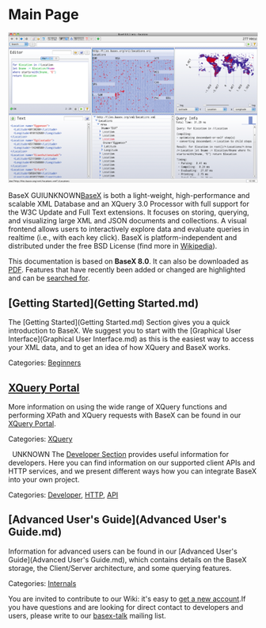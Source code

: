 
# Main Page
 


 
![Screenshot.png](img/Screenshot.png)

 
BaseX GUIUNKNOWN[BaseX](http://basex.org) is both a light-weight, high-performance and scalable XML Database and an XQuery 3.0 Processor with full support for the W3C Update and Full Text extensions. It focuses on storing, querying, and visualizing large XML and JSON documents and collections. A visual frontend allows users to interactively explore data and evaluate queries in realtime (i.e., with each key click). BaseX is platform-independent and distributed under the free BSD License (find more in [Wikipedia](http://en.wikipedia.org/wiki/BaseX)). 

 
This documentation is based on **BaseX 8.0**. It can also be downloaded as [PDF](Documentation.md). Features that have recently been added or changed are highlighted and can be [searched for](http://docs.basex.org/index.php?search=7.8). 

 
## [Getting Started](Getting Started.md)

The [Getting Started](Getting Started.md) Section gives you a quick introduction to BaseX. We suggest you to start with the [Graphical User Interface](Graphical User Interface.md) as this is the easiest way to access your XML data, and to get an idea of how XQuery and BaseX works. 


Categories: [Beginners](http://docs.basex.org/wiki/Category:Beginner)

 
## [XQuery Portal](XQuery.md)

More information on using the wide range of XQuery functions and performing XPath and XQuery requests with BaseX can be found in our [XQuery Portal](XQuery.md). 


Categories: [XQuery](http://docs.basex.org/wiki/Category:XQuery)


  UNKNOWN
 The [Developer Section](Developing.md) provides useful information for developers. Here you can find information on our supported client APIs and HTTP services, and we present different ways how you can integrate BaseX into your own project. 


Categories: [Developer](http://docs.basex.org/wiki/Category:Developer), [HTTP](http://docs.basex.org/wiki/Category:HTTP), [API](http://docs.basex.org/wiki/Category:API)

 
## [Advanced User's Guide](Advanced User's Guide.md)

Information for advanced users can be found in our [Advanced User's Guide](Advanced User's Guide.md), which contains details on the BaseX storage, the Client/Server architecture, and some querying features. 


Categories: [Internals](http://docs.basex.org/wiki/Category:Internals)


 You are invited to contribute to our Wiki: it's easy to [get a new account](http://docs.basex.org/wiki/Special:UserLogin).If you have questions and are looking for direct contact to developers and users, please write to our [basex-talk](http://basex.org/open-source/) mailing list. 

